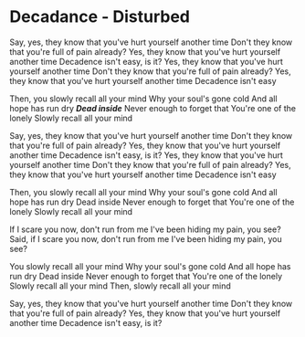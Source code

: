 # Decadance - Disturbed

Say, yes, they know that you've hurt yourself another time
Don't they know that you're full of pain already?
Yes, they know that you've hurt yourself another time
Decadence isn't easy, is it?
Yes, they know that you've hurt yourself another time
Don't they know that you're full of pain already?
Yes, they know that you've hurt yourself another time
Decadence isn't easy

Then, you slowly recall all your mind
Why your soul's gone cold
And all hope has run dry
***Dead inside***
Never enough to forget that
You're one of the lonely
Slowly recall all your mind


Say, yes, they know that you've hurt yourself another time
Don't they know that you're full of pain already?
Yes, they know that you've hurt yourself another time
Decadence isn't easy, is it?
Yes, they know that you've hurt yourself another time
Don't they know that you're full of pain already?
Yes, they know that you've hurt yourself another time
Decadence isn't easy


Then, you slowly recall all your mind
Why your soul's gone cold
And all hope has run dry
Dead inside
Never enough to forget that
You're one of the lonely
Slowly recall all your mind


If I scare you now, don't run from me
I've been hiding my pain, you see?
Said, if I scare you now, don't run from me
I've been hiding my pain, you see?


You slowly recall all your mind
Why your soul's gone cold
And all hope has run dry
Dead inside
Never enough to forget that
You're one of the lonely
Slowly recall all your mind
Then, slowly recall all your mind


Say, yes, they know that you've hurt yourself another time
Don't they know that you're full of pain already?
Yes, they know that you've hurt yourself another time
Decadence isn't easy, is it?
